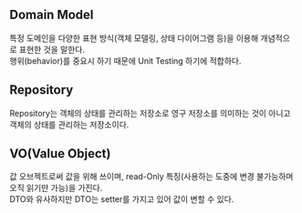 ## Domain Model

특정 도메인을 다양한 표현 방식(객체 모델링, 상태 다이어그램 등)을 이용해 개념적으로 표현한 것을 말한다.   
행위(behavior)를 중요시 하기 때문에 Unit Testing 하기에 적합하다.

## Repository

Repository는 객체의 상태를 관리하는 저장소로 영구 저장소를 의미하는 것이 아니고 객체의 상태를 관리하는 저장소이다.

## VO(Value Object)

값 오브젝트로써 값을 위해 쓰이며, read-Only 특징(사용하는 도중에 변경 불가능하며 오직 읽기만 가능)을 가진다.   
DTO와 유사하지만 DTO는 setter를 가지고 있어 값이 변할 수 있다.
